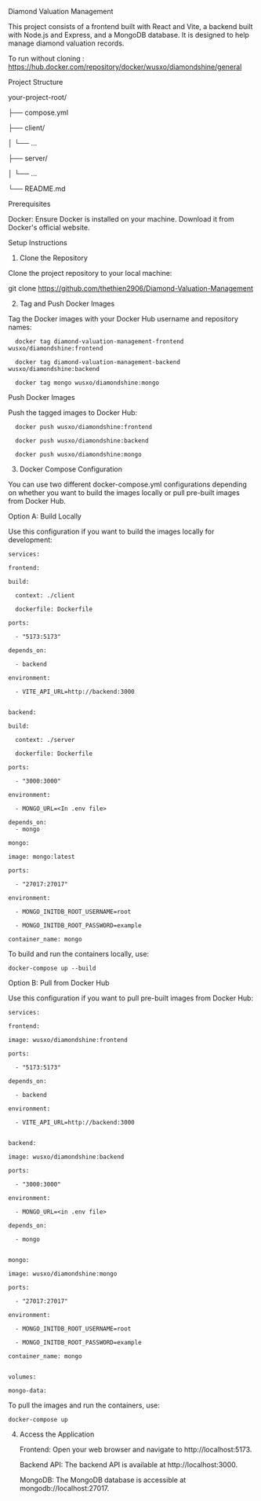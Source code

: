 Diamond Valuation Management

This project consists of a frontend built with React and Vite, a backend built with Node.js and Express, and a MongoDB database. It is designed to help manage diamond valuation records.

To run without cloning : https://hub.docker.com/repository/docker/wusxo/diamondshine/general

Project Structure


your-project-root/

├── compose.yml

├── client/

│   └── ...

├── server/

│   └── ...

└── README.md


Prerequisites

Docker: Ensure Docker is installed on your machine. Download it from Docker's official website.

Setup Instructions

1. Clone the Repository
   
Clone the project repository to your local machine:

git clone https://github.com/thethien2906/Diamond-Valuation-Management

2. Tag and Push Docker Images
   
Tag the Docker images with your Docker Hub username and repository names:

      docker tag diamond-valuation-management-frontend wusxo/diamondshine:frontend
          
      docker tag diamond-valuation-management-backend wusxo/diamondshine:backend
          
      docker tag mongo wusxo/diamondshine:mongo

Push Docker Images

Push the tagged images to Docker Hub:

      docker push wusxo/diamondshine:frontend
      
      docker push wusxo/diamondshine:backend
      
      docker push wusxo/diamondshine:mongo

3. Docker Compose Configuration
   
You can use two different docker-compose.yml configurations depending on whether you want to build the images locally or pull pre-built images from Docker Hub.

Option A: Build Locally

Use this configuration if you want to build the images locally for development:

    services:

    frontend:
  
    build:
    
      context: ./client
      
      dockerfile: Dockerfile
      
    ports:
    
      - "5173:5173"
      
    depends_on:
    
      - backend
      
    environment:
    
      - VITE_API_URL=http://backend:3000
      

    backend:
  
    build:
    
      context: ./server
      
      dockerfile: Dockerfile
      
    ports:
    
      - "3000:3000"
      
    environment:
    
      - MONGO_URL=<In .env file>
      
    depends_on:
      - mongo

    mongo:
  
    image: mongo:latest
    
    ports:
    
      - "27017:27017"
      
    environment:
    
      - MONGO_INITDB_ROOT_USERNAME=root
      
      - MONGO_INITDB_ROOT_PASSWORD=example
      
    container_name: mongo
    

To build and run the containers locally, use:

    docker-compose up --build


Option B: Pull from Docker Hub

Use this configuration if you want to pull pre-built images from Docker Hub:


    services:

    frontend:
  
    image: wusxo/diamondshine:frontend
    
    ports:
    
      - "5173:5173"
      
    depends_on:
    
      - backend
      
    environment:
    
      - VITE_API_URL=http://backend:3000
      

    backend:
  
    image: wusxo/diamondshine:backend
    
    ports:
    
      - "3000:3000"
      
    environment:
    
      - MONGO_URL=<in .env file>
      
    depends_on:
    
      - mongo
      

    mongo:
  
    image: wusxo/diamondshine:mongo
    
    ports:
    
      - "27017:27017"
      
    environment:
    
      - MONGO_INITDB_ROOT_USERNAME=root
      
      - MONGO_INITDB_ROOT_PASSWORD=example
      
    container_name: mongo

    
    volumes:
  
    mongo-data:
  
  
To pull the images and run the containers, use:

    docker-compose up

4. Access the Application
   
   
    Frontend: Open your web browser and navigate to http://localhost:5173.
    
    Backend API: The backend API is available at http://localhost:3000.
    
    MongoDB: The MongoDB database is accessible at mongodb://localhost:27017.
    


